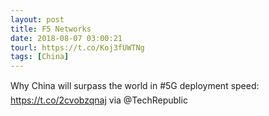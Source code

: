 ```yaml
---
layout: post
title: F5 Networks
date: 2018-08-07 03:00:21
tourl: https://t.co/Koj3fUWTNg
tags: [China]
---
```

Why China will surpass the world in #5G deployment speed: https://t.co/2cvobzqnaj via @TechRepublic